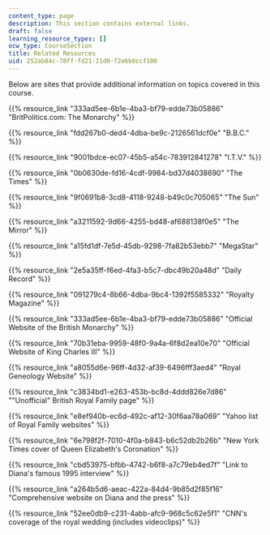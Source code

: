 ```yaml
---
content_type: page
description: This section contains external links.
draft: false
learning_resource_types: []
ocw_type: CourseSection
title: Related Resources
uid: 252ab84c-70ff-fd21-21d0-f2e6b0ccf100
---
```

Below are sites that provide additional information on topics covered in this course.

{{% resource_link "333ad5ee-6b1e-4ba3-bf79-edde73b05886" "BritPolitics.com: The Monarchy" %}}

{{% resource_link "fdd267b0-ded4-4dba-be9c-2126561dcf0e" "B.B.C." %}}

{{% resource_link "9001bdce-ec07-45b5-a54c-783912841278" "I.T.V." %}}

{{% resource_link "0b0630de-fd16-4cdf-9984-bd37d4038690" "The Times" %}}

{{% resource_link "9f0691b8-3cd8-4118-9248-b49c0c705065" "The Sun" %}}

{{% resource_link "a3211592-9d66-4255-bd48-af688138f0e5" "The Mirror" %}}

{{% resource_link "a15fd1df-7e5d-45db-9298-7fa82b53ebb7" "MegaStar" %}}

{{% resource_link "2e5a35ff-f6ed-4fa3-b5c7-dbc49b20a48d" "Daily Record" %}}

{{% resource_link "091279c4-8b66-4dba-9bc4-1392f5585332" "Royalty Magazine" %}}

{{% resource_link "333ad5ee-6b1e-4ba3-bf79-edde73b05886" "Official Website of the British Monarchy" %}}

{{% resource_link "70b31eba-9959-48f0-9a4a-6f8d2ea10e70" "Official Website of King Charles III" %}}

{{% resource_link "a8055d6e-96ff-4d32-af39-6496fff3aed4" "Royal Geneology Website" %}} 

{{% resource_link "c3834bd1-e263-453b-bc8d-4ddd826e7d86" "\"Unofficial\" British Royal Family page" %}}

{{% resource_link "e8ef940b-ec6d-492c-af12-30f6aa78a069" "Yahoo list of Royal Family websites" %}}

{{% resource_link "6e798f2f-7010-4f0a-b843-b6c52db2b26b" "New York Times cover of Queen Elizabeth's Coronation" %}}

{{% resource_link "cbd53975-bfbb-4742-b6f8-a7c79eb4ed7f" "Link to Diana's famous 1995 interview" %}}

{{% resource_link "a264b5d6-aeac-422a-84d4-9b85d2f85f16" "Comprehensive website on Diana and the press" %}}

{{% resource_link "52ee0db9-c231-4abb-afc9-968c5c62e5f1" "CNN's coverage of the royal wedding (includes videoclips)" %}}